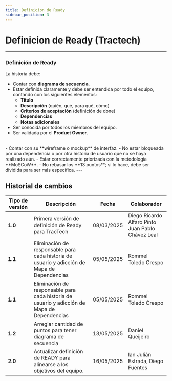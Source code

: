 ```yaml
---
title: Definicion de Ready
sidebar_position: 3
---
```


# Definicion de Ready (Tractech)

---

### Definición de Ready
La historia debe:
- Contar con **diagrama de secuencia**.
- Estar definida claramente y debe ser entendida por todo el equipo, contando con los siguientes elementos:
  - **Título**
  - **Descripción** (quién, qué, para qué, cómo)
  - **Criterios de aceptación** (definición de done)
  - **Dependencias**
  - **Notas adicionales**
- Ser conocida por todos los miembros del equipo.
- Ser validada por el **Product Owner**.

<br/>
- Contar con su **wireframe o mockup** de interfaz.
- No estar bloqueada por una dependencia o por otra historia de usuario que no se haya realizado aún.
- Estar correctamente priorizada con la metodología **MoSCoW**.
- No rebasar los **13 puntos**; si lo hace, debe ser dividida para ser más específica.
---


## Historial de cambios

| **Tipo de versión** | **Descripción**                    | **Fecha**  | **Colaborador**        |
|---------------------|------------------------------------| ---------- | ---------------------- |
| **1.0**             | Primera versión de definición de Ready para TracTech | 08/03/2025 | Diego Ricardo Alfaro Pinto <br/> Juan Pablo Chávez Leal |
| **1.1**             | Eliminación de responsable para cada historia de usuario y adicción de Mapa de Dependencias | 05/05/2025 | Rommel Toledo Crespo |
| **1.1**             | Eliminación de responsable para cada historia de usuario y adicción de Mapa de Dependencias | 05/05/2025 | Rommel Toledo Crespo |
| **1.2**             | Arreglar cantidad de puntos para tener diagrama de secuencia | 13/05/2025 | Daniel Queijeiro |
| **2.0**             | Actualizar definición de READY para alinearse a los objetivos del equipo. | 16/05/2025 | Ian Julián Estrada, Diego Fuentes |
